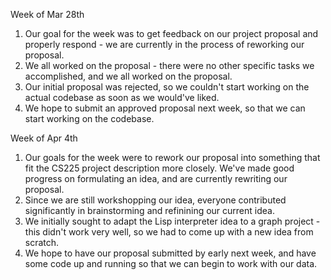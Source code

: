 Week of Mar 28th
1. Our goal for the week was to get feedback on our project proposal and properly respond - we are currently in the process of reworking our proposal.
2. We all worked on the proposal - there were no other specific tasks we accomplished, and we all worked on the proposal.
3. Our initial proposal was rejected, so we couldn't start working on the actual codebase as soon as we would've liked.
4. We hope to submit an approved proposal next week, so that we can start working on the codebase.

Week of Apr 4th
1. Our goals for the week were to rework our proposal into something that fit the CS225 project description more closely. We've made good progress on formulating an idea, and are currently rewriting our proposal.
2. Since we are still workshopping our idea, everyone contributed significantly in brainstorming and refinining our current idea.
3. We initially sought to adapt the Lisp interpreter idea to a graph project - this didn't work very well, so we had to come up with a new idea from scratch.
4. We hope to have our proposal submitted by early next week, and have some code up and running so that we can begin to work with our data.
